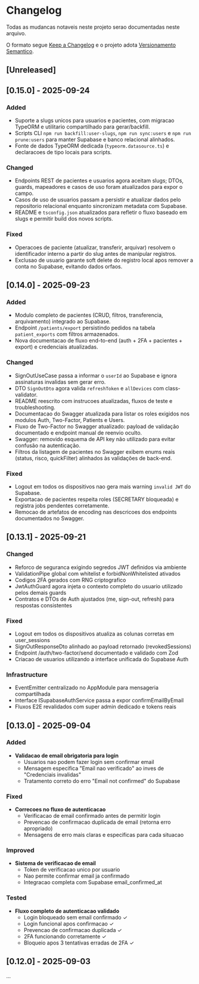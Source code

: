 # Changelog

Todas as mudancas notaveis neste projeto serao documentadas neste arquivo.

O formato segue [Keep a Changelog](https://keepachangelog.com/pt-BR/1.0.0/) e o projeto adota [Versionamento Semantico](https://semver.org/lang/pt-BR/).

## [Unreleased]

## [0.15.0] - 2025-09-24

### Added
- Suporte a slugs unicos para usuarios e pacientes, com migracao TypeORM e utilitario compartilhado para gerar/backfill.
- Scripts CLI `npm run backfill:user-slugs`, `npm run sync:users` e `npm run prune:users` para manter Supabase e banco relacional alinhados.
- Fonte de dados TypeORM dedicada (`typeorm.datasource.ts`) e declaracoes de tipo locais para scripts.

### Changed
- Endpoints REST de pacientes e usuarios agora aceitam slugs; DTOs, guards, mapeadores e casos de uso foram atualizados para expor o campo.
- Casos de uso de usuarios passam a persistir e atualizar dados pelo repositorio relacional enquanto sincronizam metadata com Supabase.
- README e `tsconfig.json` atualizados para refletir o fluxo baseado em slugs e permitir build dos novos scripts.

### Fixed
- Operacoes de paciente (atualizar, transferir, arquivar) resolvem o identificador interno a partir do slug antes de manipular registros.
- Exclusao de usuario garante soft delete do registro local apos remover a conta no Supabase, evitando dados orfaos.


## [0.14.0] - 2025-09-23

### Added
- Modulo completo de pacientes (CRUD, filtros, transferencia, arquivamento) integrado ao Supabase.
- Endpoint `/patients/export` persistindo pedidos na tabela `patient_exports` com filtros armazenados.
- Nova documentacao de fluxo end-to-end (auth + 2FA + pacientes + export) e credenciais atualizadas.

### Changed
- SignOutUseCase passa a informar o `userId` ao Supabase e ignora assinaturas invalidas sem gerar erro.
- DTO `SignOutDto` agora valida `refreshToken` e `allDevices` com class-validator.
- README reescrito com instrucoes atualizadas, fluxos de teste e troubleshooting.
- Documentacao do Swagger atualizada para listar os roles exigidos nos modulos Auth, Two-Factor, Patients e Users.
- Fluxo de Two-Factor no Swagger atualizado: payload de validação documentado e endpoint manual de reenvio oculto.
- Swagger: removido esquema de API key não utilizado para evitar confusão na autenticação.
- Filtros da listagem de pacientes no Swagger exibem enums reais (status, risco, quickFilter) alinhados às validações de back-end.

### Fixed
- Logout em todos os dispositivos nao gera mais warning `invalid JWT` do Supabase.
- Exportacao de pacientes respeita roles (SECRETARY bloqueada) e registra jobs pendentes corretamente.
- Remocao de artefatos de encoding nas descricoes dos endpoints documentados no Swagger.

## [0.13.1] - 2025-09-21

### Changed
- Reforco de seguranca exigindo segredos JWT definidos via ambiente
- ValidationPipe global com whitelist e forbidNonWhitelisted ativados
- Codigos 2FA gerados com RNG criptografico
- JwtAuthGuard agora injeta o contexto completo do usuario utilizado pelos demais guards
- Contratos e DTOs de Auth ajustados (me, sign-out, refresh) para respostas consistentes

### Fixed
- Logout em todos os dispositivos atualiza as colunas corretas em user_sessions
- SignOutResponseDto alinhado ao payload retornado (revokedSessions)
- Endpoint /auth/two-factor/send documentado e validado com Zod
- Criacao de usuarios utilizando a interface unificada do Supabase Auth

### Infrastructure
- EventEmitter centralizado no AppModule para mensageria compartilhada
- Interface ISupabaseAuthService passa a expor confirmEmailByEmail
- Fluxos E2E revalidados com super admin dedicado e tokens reais

## [0.13.0] - 2025-09-04

### Added
- **Validacao de email obrigatoria para login**
  - Usuarios nao podem fazer login sem confirmar email
  - Mensagem especifica "Email nao verificado" ao inves de "Credenciais invalidas"
  - Tratamento correto do erro "Email not confirmed" do Supabase

### Fixed
- **Correcoes no fluxo de autenticacao**
  - Verificacao de email confirmado antes de permitir login
  - Prevencao de confirmacao duplicada de email (retorna erro apropriado)
  - Mensagens de erro mais claras e especificas para cada situacao

### Improved
- **Sistema de verificacao de email**
  - Token de verificacao unico por usuario
  - Nao permite confirmar email ja confirmado
  - Integracao completa com Supabase email_confirmed_at

### Tested
- **Fluxo completo de autenticacao validado**
  - Login bloqueado sem email confirmado ✓
  - Login funcional apos confirmacao ✓
  - Prevencao de confirmacao duplicada ✓
  - 2FA funcionando corretamente ✓
  - Bloqueio apos 3 tentativas erradas de 2FA ✓

## [0.12.0] - 2025-09-03
...
